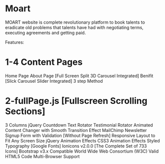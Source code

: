 # Moart
 MOART website is complete revolutionary platform to book talents to eradicate old problems that talents have had with
 negotiating terms, executing agreements and getting paid.
 
 Features:
# 1-4 Content Pages
Home Page
About Page [Full Screen Split 3D Carousel Integrated]
Benifit [Slick Carousel Slider Integrated]
3 step Method
# 2-fullPage.js [Fullscreen Scrolling Sections]
3 Columns
jQuery Countdown
Text Rotator
Testimonial Rotator
Animated Content Changer with Smooth Transition Effect
MailChimp Newsletter Signup Form with Validation [Without Page Refresh]
Responsive Layout to Fit Any Screen Size
jQuery Animation Effects
CSS3 Animation Effects
Styled Typography [Google Fonts]
Ionicons v2.0.0 [The Complete Set of 733 Icons]
Bootstrap v3.x Compatible
World Wide Web Consortium (W3C) Valid HTML5 Code
Multi-Browser Support
